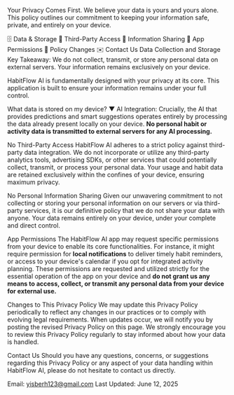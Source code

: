 Your Privacy Comes First.
We believe your data is yours and yours alone. This policy outlines our commitment to keeping your information safe, private, and entirely on your device.

🗄️
Data & Storage
🚫
Third-Party Access
🤝
Information Sharing
🔔
App Permissions
🔄
Policy Changes
✉️
Contact Us
Data Collection and Storage
Key Takeaway: We do not collect, transmit, or store any personal data on external servers. Your information remains exclusively on your device.

HabitFlow AI is fundamentally designed with your privacy at its core. This application is built to ensure your information remains under your full control.


What data is stored on my device?
▼
AI Integration: Crucially, the AI that provides predictions and smart suggestions operates entirely by processing the data already present locally on your device. **No personal habit or activity data is transmitted to external servers for any AI processing.**

No Third-Party Access
HabitFlow AI adheres to a strict policy against third-party data integration. We do not incorporate or utilize any third-party analytics tools, advertising SDKs, or other services that could potentially collect, transmit, or process your personal data. Your usage and habit data are retained exclusively within the confines of your device, ensuring maximum privacy.

No Personal Information Sharing
Given our unwavering commitment to not collecting or storing your personal information on our servers or via third-party services, it is our definitive policy that we do not share your data with anyone. Your data remains entirely on your device, under your complete and direct control.

App Permissions
The HabitFlow AI app may request specific permissions from your device to enable its core functionalities. For instance, it might require permission for **local notifications** to deliver timely habit reminders, or access to your device's calendar if you opt for integrated activity planning. These permissions are requested and utilized strictly for the essential operation of the app on your device and **do not grant us any means to access, collect, or transmit any personal data from your device for external use.**

Changes to This Privacy Policy
We may update this Privacy Policy periodically to reflect any changes in our practices or to comply with evolving legal requirements. When updates occur, we will notify you by posting the revised Privacy Policy on this page. We strongly encourage you to review this Privacy Policy regularly to stay informed about how your data is handled.

Contact Us
Should you have any questions, concerns, or suggestions regarding this Privacy Policy or any aspect of your data handling within HabitFlow AI, please do not hesitate to contact us directly.

Email: yisberh123@gmail.com
Last Updated: June 12, 2025
